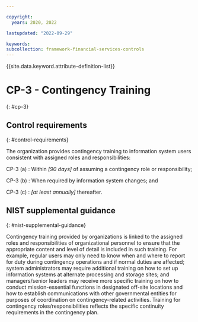 ```yaml
---

copyright:
  years: 2020, 2022

lastupdated: "2022-09-29"

keywords: 
subcollection: framework-financial-services-controls
---
```


{{site.data.keyword.attribute-definition-list}}

               
# CP-3 - Contingency Training
{: #cp-3}

## Control requirements
{: #control-requirements}

The organization provides contingency training to information system users consistent with assigned roles and responsibilities:

CP-3 (a)
    : Within _[90 days]_ of assuming a contingency role or responsibility;

CP-3 (b)
    : When required by information system changes; and

CP-3 (c)
    : _[at least annually]_ thereafter.

## NIST supplemental guidance
{: #nist-supplemental-guidance}

Contingency training provided by organizations is linked to the assigned roles and responsibilities of organizational personnel to ensure that the appropriate content and level of detail is included in such training. For example, regular users may only need to know when and where to report for duty during contingency operations and if normal duties are affected; system administrators may require additional training on how to set up information systems at alternate processing and storage sites; and managers/senior leaders may receive more specific training on how to conduct mission-essential functions in designated off-site locations and how to establish communications with other governmental entities for purposes of coordination on contingency-related activities. Training for contingency roles/responsibilities reflects the specific continuity requirements in the contingency plan.



